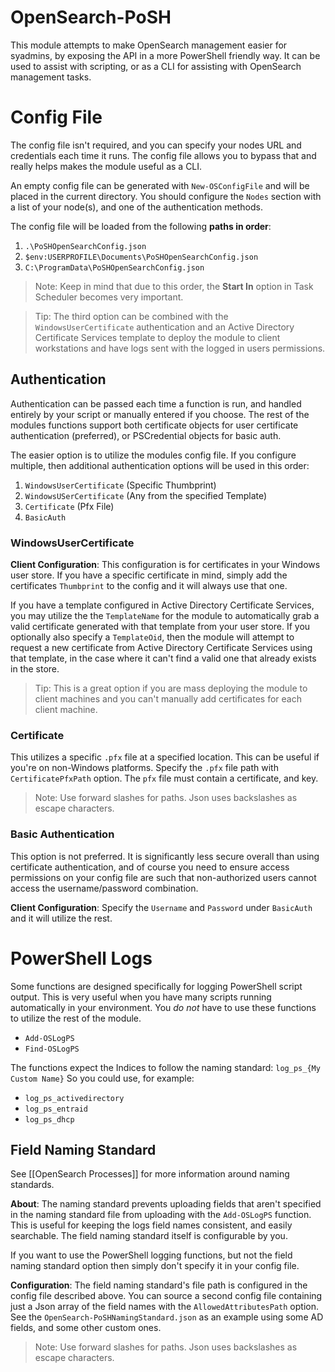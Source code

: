 # OpenSearch-PoSH
This module attempts to make OpenSearch management easier for syadmins, by exposing the API in a more PowerShell friendly way. It can be used to assist with scripting, or as a CLI for assisting with OpenSearch management tasks.

# Config File
The config file isn't required, and you can specify your nodes URL and credentials each time it runs. The config file allows you to bypass that and really helps makes the module useful as a CLI.

An empty config file can be generated with `New-OSConfigFile` and will be placed in the current directory.
You should configure the `Nodes` section with a list of your node(s), and one of the authentication methods.

The config file will be loaded from the following **paths in order**:
1. `.\PoSHOpenSearchConfig.json`
2. `$env:USERPROFILE\Documents\PoSHOpenSearchConfig.json`
3. `C:\ProgramData\PoSHOpenSearchConfig.json`

> Note: Keep in mind that due to this order, the **Start In** option in Task Scheduler becomes very important.

> Tip: The third option can be combined with the `WindowsUserCertificate` authentication and an Active Directory Certificate Services template to deploy the module to client workstations and have logs sent with the logged in users permissions.

## Authentication
Authentication can be passed each time a function is run, and handled entirely by your script or manually entered if you choose. The rest of the modules functions support both certificate objects for user certificate authentication (preferred), or PSCredential objects for basic auth.

The easier option is to utilize the modules config file.  If you configure multiple, then additional authentication options will be used in this order:

1. `WindowsUserCertificate` (Specific Thumbprint)
2. `WindowsUSerCertificate` (Any from the specified Template)
3. `Certificate` (Pfx File)
4. `BasicAuth`

### WindowsUserCertificate
**Client Configuration**:
This configuration is for certificates in your Windows user store.
If you have a specific certificate in mind, simply add the certificates `Thumbprint` to the config and it will always use that one.

If you have a template configured in Active Directory Certificate Services, you may utilize the the `TemplateName` for the module to automatically grab a valid certificate generated with that template from your user store.
If you optionally also specify a `TemplateOid`, then the module will attempt to request a new certificate from Active Directory Certificate Services using that template, in the case where it can't find a valid one that already exists in the store.

> Tip: This is a great option if you are mass deploying the module to client machines and you can't manually add certificates for each client machine.

### Certificate
This utilizes a specific `.pfx` file at a specified location. This can be useful if you're on non-Windows platforms.
Specify the `.pfx` file path with `CertificatePfxPath` option. The `pfx` file must contain a certificate, and key.

> Note: Use forward slashes for paths. Json uses backslashes as escape characters.

### Basic Authentication
This option is not preferred. It is significantly less secure overall than using certificate authentication, and of course you need to ensure access permissions on your config file are such that non-authorized users cannot access the username/password combination.

**Client Configuration**:
Specify the `Username` and `Password` under `BasicAuth` and it will utilize the rest.

# PowerShell Logs
Some functions are designed specifically for logging PowerShell script output. This is very useful when you have many scripts running automatically in your environment. You *do not* have to use these functions to utilize the rest of the module.
- `Add-OSLogPS`
- `Find-OSLogPS`

The functions expect the Indices to follow the naming standard: `log_ps_{My Custom Name}`
So you could use, for example:
- `log_ps_activedirectory`
- `log_ps_entraid`
- `log_ps_dhcp`

## Field Naming Standard
See [[OpenSearch Processes]] for more information around naming standards.

**About**:
The naming standard prevents uploading fields that aren't specified in the naming standard file from uploading with the `Add-OSLogPS` function. This is useful for keeping the logs field names consistent, and easily searchable. The field naming standard itself is configurable by you.

If you want to use the PowerShell logging functions, but not the field naming standard option then simply don't specify it in your config file.

**Configuration**:
The field naming standard's file path is configured in the config file described above. You can source a second config file containing just a Json array of the field names with the `AllowedAttributesPath` option. See the `OpenSearch-PoSHNamingStandard.json` as an example using some AD fields, and some other custom ones.

> Note: Use forward slashes for paths. Json uses backslashes as escape characters.
